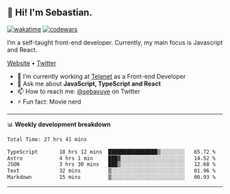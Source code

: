 ## 👋 Hi! I'm Sebastian.

[![wakatime](https://wakatime.com/badge/user/df0036c6-328a-4a39-be9b-e49417ed22a1.svg)](https://wakatime.com/@df0036c6-328a-4a39-be9b-e49417ed22a1)
[![codewars](https://www.codewars.com/users/sebavuye/badges/small)](https://www.codewars.com/users/sebavuye)

I’m a self-taught front-end developer. Currently, my main focus is Javascript and React.

[Website](https://sebastianvuye.be) • [Twitter](https://twitter.com/sebavuye)

- 🔭 I’m currently working at [Telenet](https://telenet.be/) as a Front-end Developer
- 💬 Ask me about **JavaScript, TypeScript and React**
- 📫 How to reach me: [@sebavuye](https://twitter.com/sebavuye) on Twitter
- ⚡ Fun fact: Movie nerd

-------

📊 **Weekly development breakdown**

<!--START_SECTION:waka-->

```txt
Total Time: 27 hrs 41 mins

TypeScript       18 hrs 12 mins  ████████████████▒░░░░░░░░   65.72 %
Astro            4 hrs 1 min     ███▓░░░░░░░░░░░░░░░░░░░░░   14.52 %
JSON             3 hrs 30 mins   ███▒░░░░░░░░░░░░░░░░░░░░░   12.68 %
Text             32 mins         ▒░░░░░░░░░░░░░░░░░░░░░░░░   01.96 %
Markdown         15 mins         ▒░░░░░░░░░░░░░░░░░░░░░░░░   00.93 %
```

<!--END_SECTION:waka-->
-------
